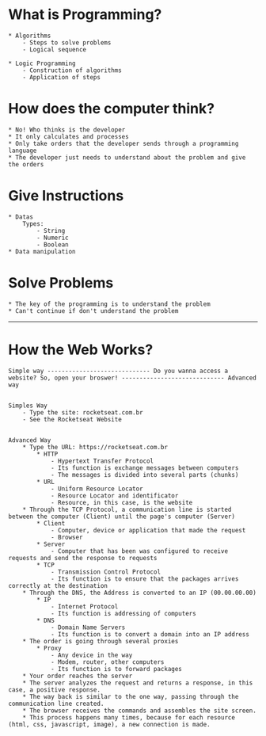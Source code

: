 # What is Programming? 

    * Algorithms
        - Steps to solve problems
        - Logical sequence

    * Logic Programming
        - Construction of algorithms
        - Application of steps


# How does the computer think? 

    * No! Who thinks is the developer
    * It only calculates and processes
    * Only take orders that the developer sends through a programming language
    * The developer just needs to understand about the problem and give the orders


# Give Instructions

    * Datas
        Types: 
            - String
            - Numeric
            - Boolean
    * Data manipulation


# Solve Problems 

    * The key of the programming is to understand the problem
    * Can't continue if don't understand the problem


-----------------------------------------------------------------------------------------------------------------------------------

# How the Web Works? 

    Simple way ----------------------------- Do you wanna access a website? So, open your broswer! ----------------------------- Advanced way


    Simples Way
        - Type the site: rocketseat.com.br
        - See the Rocketseat Website


    Advanced Way
        * Type the URL: https://rocketseat.com.br
            * HTTP
                - Hypertext Transfer Protocol
                - Its function is exchange messages between computers
                - The messages is divided into several parts (chunks)
            * URL
                - Uniform Resource Locator
                - Resource Locator and identificator 
                - Resource, in this case, is the website
        * Through the TCP Protocol, a communication line is started between the computer (Client) until the page's computer (Server)
            * Client
                - Computer, device or application that made the request
                - Browser
            * Server
                - Computer that has been was configured to receive requests and send the response to requests
            * TCP
                - Transmission Control Protocol
                - Its function is to ensure that the packages arrives correctly at the destination 
        * Through the DNS, the Address is converted to an IP (00.00.00.00)
            * IP
                - Internet Protocol
                - Its function is addressing of computers
            * DNS
                - Domain Name Servers
                - Its function is to convert a domain into an IP address 
        * The order is going through several proxies
            * Proxy
                - Any device in the way
                - Modem, router, other computers
                - Its function is to forward packages
        * Your order reaches the server
        * The server analyzes the request and returns a response, in this case, a positive response.
        * The way back is similar to the one way, passing through the communication line created.
        * The browser receives the commands and assembles the site screen.
        * This process happens many times, because for each resource (html, css, javascript, image), a new connection is made. 
